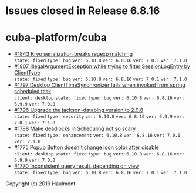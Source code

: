 # Issues closed in Release 6.8.16

# cuba-platform/cuba

* [#1843 Kryo serialization breaks regexp matching](https://github.com/cuba-platform/cuba/issues/1843) \
    `state: fixed` `type: bug` `ver: 6.10.8` `ver: 6.8.16` `ver: 7.0.1` `ver: 7.1.0` 
* [#1807 IllegalArgumentException while trying to filter SessionLogEntry by ClientType](https://github.com/cuba-platform/cuba/issues/1807) \
    `state: fixed` `type: bug` `ver: 6.10.8` `ver: 6.8.16` `ver: 7.0.1` `ver: 7.1.0` 
* [#1797 Desktop ClientTimeSynchronizer fails when invoked from spring scheduled task](https://github.com/cuba-platform/cuba/issues/1797) \
    `client: desktop` `state: fixed` `type: bug` `ver: 6.10.8` `ver: 6.8.16` `ver: 6.9.9` `ver: 7.0.0` 
* [#1796 Upgrade the jackson-databing version to 2.9.8](https://github.com/cuba-platform/cuba/issues/1796) \
    `state: fixed` `type: security` `ver: 6.10.8` `ver: 6.8.16` `ver: 6.9.9` `ver: 7.0.1` `ver: 7.1.0` 
* [#1788 Make deadlocks in Scheduling not so scary](https://github.com/cuba-platform/cuba/issues/1788) \
    `state: fixed` `type: enhancement` `ver: 6.10.8` `ver: 6.8.16` `ver: 7.0.1` `ver: 7.1.0` 
* [#1775 Popup Button doesn't change icon color after disable](https://github.com/cuba-platform/cuba/issues/1775) \
    `client: desktop` `state: fixed` `type: bug` `ver: 6.10.8` `ver: 6.8.16` `ver: 6.9.9` `ver: 7.0.0` 
* [#1770 Inconsistent query result, depending on view](https://github.com/cuba-platform/cuba/issues/1770) \
    `state: fixed` `type: bug` `ver: 6.10.8` `ver: 6.8.16` `ver: 7.0.1` `ver: 7.1.0` 


Copyright (c) 2019 Haulmont

